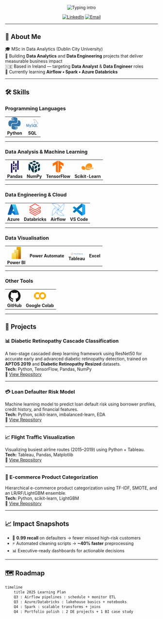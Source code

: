 <!-- Typing intro -->
<p align="center">
  <img src="https://readme-typing-svg.herokuapp.com?font=Inter&weight=700&size=24&duration=2500&pause=900&color=FFD580&center=true&vCenter=true&width=900&lines=%F0%9F%91%8B+Hi%2C+I'm+Atharva+Patil;Data+Analyst+%7C+Data+Engineer;Python+•+SQL+•+Power+BI+•+Azure" alt="Typing intro" />
</p>

<!-- Social links -->
<p align="center">
  <a href="https://www.linkedin.com/in/atharva-patil2/"><img alt="LinkedIn" src="https://img.shields.io/badge/LinkedIn-0A66C2?logo=linkedin&logoColor=white&style=for-the-badge"></a>
  <a href="mailto:atharva0186@gmail.com"><img alt="Email" src="https://img.shields.io/badge/Email-D14836?logo=gmail&logoColor=white&style=for-the-badge"></a>
</p>

---

## 📌 About Me
🎓 MSc in Data Analytics (Dublin City University)  
🧰 Building **Data Analytics** and **Data Engineering** projects that deliver measurable business impact  
🇮🇪 Based in Ireland — targeting **Data Analyst** & **Data Engineer** roles   
🧭 Currently learning **Airflow • Spark • Azure Databricks**

---

## 🛠 Skills

### Programming Languages
<table align="center">
  <tr>
    <td align="center"><img src="assets/icons/Python.svg" width="40"/><br><b>Python</b></td>
    <td align="center"><img src="assets/icons/SQL.svg" width="40"/><br><b>SQL</b></td>
  </tr>
</table>

---

### Data Analysis & Machine Learning
<table align="center">
  <tr>
    <td align="center"><img src="assets/icons/Pandas.svg" width="40"/><br><b>Pandas</b></td>
    <td align="center"><img src="assets/icons/Numpy.svg" width="40"/><br><b>NumPy</b></td>
    <td align="center"><img src="assets/icons/Tensorflow.svg" width="40"/><br><b>TensorFlow</b></td>
    <td align="center"><img src="assets/icons/Scikitlearn.svg" width="40"/><br><b>Scikit-Learn</b></td>
  </tr>
</table>

---

### Data Engineering & Cloud
<table align="center">
  <tr>
    <td align="center"><img src="assets/icons/Microsoft_Azure.svg" width="40"/><br><b>Azure</b></td>
    <td align="center"><img src="assets/icons/Databricks.svg" width="40"/><br><b>Databricks</b></td>
    <td align="center"><img src="assets/icons/Apacheairflow.svg" width="40"/><br><b>Airflow</b></td>
    <td align="center"><img src="assets/icons/Visual_Studio_Code_1.35_icon.svg" width="40"/><br><b>VS Code</b></td>
  </tr>
</table>

---

### Data Visualisation
<table align="center">
  <tr>
    <td align="center"><img src="assets/icons/Power_BI.svg" width="40"/><br><b>Power BI</b></td>
    <td align="center"><b>Power Automate</b></td>
    <td align="center"><img src="assets/icons/Tableau_Logo.png" width="40"/><br><b>Tableau</b></td>
    <td align="center"><b>Excel</b></td>
  </tr>
</table>

---

### Other Tools
<table align="center">
  <tr>
    <td align="center"><img src="assets/icons/Github.svg" width="40"/><br><b>GitHub</b></td>
    <td align="center"><img src="assets/icons/Googlecolab.svg" width="40"/><br><b>Google Colab</b></td>
  </tr>
</table>

---

## 🚀 Projects

### 📊 Diabetic Retinopathy Cascade Classification
A two-stage cascaded deep learning framework using ResNet50 for accurate early and advanced diabetic retinopathy detection, trained on **APTOS 2019** and **Diabetic Retinopathy Resized** datasets.  
**Tech:** Python, TensorFlow, Pandas, NumPy  
🔗 [View Repository](https://github.com/AtharvaPatil-Data/Diabetic-Retinopathy-Cascade-Classification)

---

### 💳 Loan Defaulter Risk Model
Machine learning model to predict loan default risk using borrower profiles, credit history, and financial features.  
**Tech:** Python, scikit-learn, imbalanced-learn, EDA  
🔗 [View Repository](https://github.com/YOUR_USERNAME/loan-defaulter-risk-model)

---

### 📈 Flight Traffic Visualization
Visualizing busiest airline routes (2015–2019) using Python + Tableau.  
**Tech:** Tableau, Pandas, Matplotlib  
🔗 [View Repository](https://github.com/YOUR_USERNAME/Flight-Traffic-Visualization)

---

### 🛒 E-commerce Product Categorization
Hierarchical e-commerce product categorization using TF-IDF, SMOTE, and an LR/RF/LightGBM ensemble.  
**Tech:** Python, scikit-learn, LightGBM  
🔗 [View Repository](https://github.com/YOUR_USERNAME/Ecommerce-Product-Categorization)

---

## 📈 Impact Snapshots
- 📌 **0.99 recall** on defaulters → fewer missed high-risk customers  
- ⚡ Automated cleaning scripts → **~40% faster** preprocessing  
- 📊 Executive-ready dashboards for actionable decisions  

---

## 🗺 Roadmap
```mermaid
timeline
    title 2025 Learning Plan
    Q3 : Airflow pipelines : schedule + monitor ETL
    Q3 : Azure/Databricks : lakehouse basics + notebooks
    Q4 : Spark : scalable transforms + joins
    Q4 : Portfolio polish : 2 DE projects + 1 BI case study
